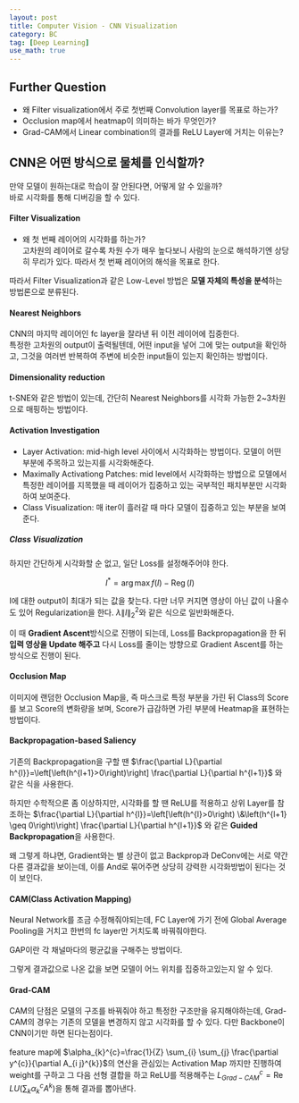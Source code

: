 ```yaml
---
layout: post
title: Computer Vision - CNN Visualization
category: BC
tag: [Deep Learning]
use_math: true
---
```


## Further Question  
- 왜 Filter visualization에서 주로 첫번째 Convolution layer를 목표로 하는가?
- Occlusion map에서 heatmap이 의미하는 바가 무엇인가?  
- Grad-CAM에서 Linear combination의 결과를 ReLU Layer에 거치는 이유는?  


## CNN은 어떤 방식으로 물체를 인식할까?  

만약 모델이 원하는대로 학습이 잘 안된다면, 어떻게 알 수 있을까?  
바로 시각화를 통해 디버깅을 할 수 있다.  

#### Filter Visualization  

- 왜 첫 번째 레이어의 시각화를 하는가?  
    고차원의 레이어로 갈수록 차원 수가 매우 높다보니 사람의 눈으로 해석하기엔 상당히 무리가 있다. 따라서 첫 번째 레이어의 해석을 목표로 한다.  

따라서 Filter Visualization과 같은 Low-Level 방법은 **모델 자체의 특성을 분석**하는 방법론으로 분류된다.  

#### Nearest Neighbors

CNN의 마지막 레이어인 fc layer을 잘라낸 뒤 이전 레이어에 집중한다.    
특정한 고차원의 output이 출력될텐데, 어떤 input을 넣어 그에 맞는 output을 확인하고, 그것을 여러번 반복하여 주변에 비슷한 input들이 있는지 확인하는 방법이다.  

#### Dimensionality reduction  

t-SNE와 같은 방법이 있는데, 간단히 Nearest Neighbors를 시각화 가능한 2~3차원으로 매핑하는 방법이다.  

#### Activation Investigation  

- Layer Activation: mid-high level 사이에서 시각화하는 방법이다. 모델이 어떤 부분에 주목하고 있는지를 시각화해준다.  
- Maximally Activationg Patches: mid level에서 시각화하는 방법으로 모델에서 특정한 레이어를 지목했을 때 레이어가 집중하고 있는 국부적인 패치부분만 시각화하여 보여준다.  
- Class Visualization: 매 iter이 흘러갈 때 마다 모델이 집중하고 있는 부분을 보여준다.  

##### Class Visualization  

하지만 간단하게 시각화할 순 없고, 일단 Loss를 설정해주어야 한다.  

$$
I^{*}=\arg \max f(I)-\operatorname{Reg}(I)
$$  

I에 대한 output이 최대가 되는 값을 찾는다. 다만 너무 커지면 영상이 아닌 값이 나올수도 있어 Regularization을 한다. $\lambda\|I\|_{2}^{2}$와 같은 식으로 일반화해준다.  

이 때 **Gradient Ascent**방식으로 진행이 되는데, Loss를 Backpropagation을 한 뒤 **입력 영상을 Update 해주고** 다시 Loss를 줄이는 방향으로 Gradient Ascent를 하는 방식으로 진행이 된다.  

#### Occlusion Map  

이미지에 랜덤한 Occlusion Map을, 즉 마스크로 특정 부분을 가린 뒤 Class의 Score를 보고 Score의 변화량을 보며, Score가 급감하면 가린 부분에 Heatmap을 표현하는 방법이다.  

#### Backpropagation-based Saliency  

기존의 Backpropagation을 구할 땐 $\frac{\partial L}{\partial h^{l}}=\left[\left(h^{l+1}>0\right)\right] \frac{\partial L}{\partial h^{l+1}}$ 와 같은 식을 사용한다.  

하지만 수학적으론 좀 이상하지만, 시각화를 할 땐 ReLU를 적용하고 상위 Layer를 참조하는 $\frac{\partial L}{\partial h^{l}}=\left[\left(h^{l}>0\right) \&\left(h^{l+1} \geq 0\right)\right] \frac{\partial L}{\partial h^{l+1}}$ 와 같은 **Guided Backpropagation**을 사용한다.  

왜 그렇게 하냐면, Gradient와는 별 상관이 없고 Backprop과 DeConv에는 서로 약간 다른 결과값을 보이는데, 이를 And로 묶어주면 상당히 강력한 시각화방법이 된다는 것이 보인다.  

#### CAM(Class Activation Mapping)  

Neural Network를 조금 수정해줘야되는데, FC Layer에 가기 전에 Global Average Pooling을 거치고 한번의 fc layer만 거치도록 바꿔줘야한다.  

GAP이란 각 채널마다의 평균값을 구해주는 방법이다.  

그렇게 결과값으로 나온 값을 보면 모델이 어느 위치를 집중하고있는지 알 수 있다.  

#### Grad-CAM  

CAM의 단점은 모델의 구조를 바꿔줘야 하고 특정한 구조만을 유지해야하는데, Grad-CAM의 경우는 기존의 모델을 변경하지 않고 시각화를 할 수 있다. 다만 Backbone이 CNN이기만 하면 된다는점이다.  

feature map에 $\alpha_{k}^{c}=\frac{1}{Z} \sum_{i} \sum_{j} \frac{\partial y^{c}}{\partial A_{i j}^{k}}$의 연산을 관심있는 Activation Map 까지만 진행하여 weight를 구하고 그 다음 선형 결합을 하고 ReLU를 적용해주는 $L_{G r a d-C A M}^{c}=\operatorname{Re} L U\left(\sum_{k} \alpha_{k}^{c} A^{k}\right)$을 통해 결과를 뽑아낸다.  

